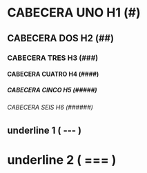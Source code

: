 <!-- cabeceras -->
# CABECERA UNO H1 (#)
## CABECERA DOS H2 (##)
### CABECERA TRES H3 (###)
#### CABECERA CUATRO H4 (####)
##### CABECERA CINCO H5 (#####)
###### CABECERA SEIS H6 (######)

<!-- underlines -->
underline 1 ( --- )
------------------
underline 2 ( === )
=================